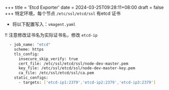 +++
title = 'Etcd Exporter'
date = 2024-03-25T09:28:11+08:00
draft = false
+++
特定环境，每个节点 `/etc/ssl/etcd/ssl` 有etcd 证书

+ 将以下配置写入：`vmagent.yaml`

‼️ 注意修改证书名为实际证书名，修改 `etcd-ip`

```sh
  - job_name: "etcd"
    scheme: https
    tls_config:
      insecure_skip_verify: true
      cert_file: /etc/ssl/etcd/ssl/node-dev-master.pem
      key_file: /etc/ssl/etcd/ssl/node-dev-master-key.pem
      ca_file: /etc/ssl/etcd/ssl/ca.pem
    static_configs:
      - targets: ['etcd-ip1:2379','etcd-ip2:2379','etcd-ip3:2379']
```

